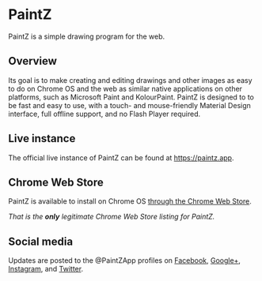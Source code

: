 # PaintZ

PaintZ is a simple drawing program for the web.


## Overview

Its goal is to make creating and editing drawings and other images as easy to do on Chrome OS and the web as similar native applications on other platforms, such as Microsoft Paint and KolourPaint.  PaintZ is designed to to be fast and easy to use, with a touch- and mouse-friendly Material Design interface, full offline support, and no Flash Player required.


## Live instance

The official live instance of PaintZ can be found at https://paintz.app.


## Chrome Web Store

PaintZ is available to install on Chrome OS [through the Chrome Web Store](https://chrome.google.com/webstore/detail/gdjcnhanmagpjdpilaehedkchegnkdoj).

_That is the **only** legitimate Chrome Web Store listing for PaintZ._


## Social media

Updates are posted to the @PaintZApp profiles on [Facebook](https://www.facebook.com/PaintZApp), [Google+](https://plus.google.com/+PaintZApp), [Instagram](https://www.instagram.com/PaintZApp), and [Twitter](https://twitter.com/PaintZApp).
